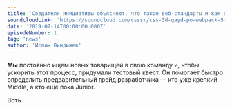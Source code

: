 ```yaml
---
title: 'Создатели инициативы объясняют, что такое веб-стандарты и как веб-технологии работают вместе, а также как эффективно учиться и получать помощь.'
soundcloudLink: 'https://soundcloud.com/csssr/css-3d-gayd-po-webpack-5-nodejs-15-react-17-i-cra-4-playwright-python-composer-2-observer-apis?in=csssr/sets/512-news'
date: '2019-07-14T00:00:00.000Z'
episodeNumber: 1
tag: 'news'
author: 'Ислам Виндижев'
---
```


**Мы** постоянно ищем новых товарищей в свою команду и, чтобы ускорить этот процесс, придумали тестовый квест. Он помогает быстро определить предварительный грейд разработчика — кто уже крепкий Middle, а кто ещё пока Junior.

Воть.